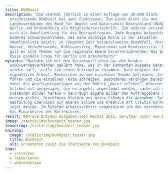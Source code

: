 ```yaml
---
title: BUNDzeit
description: "Die viermal jährlich in einer Auflage von 30.000 Stück
  erscheinende BUNDzeit hat zwei Funktionen. Zum einen dient sie den
  Landesverbänden des Bund für Umwelt und Naturschutz Deutschland (BUND) in
  Berlin und Brandenburg als Mitgliederzeitschrift. Zum anderen versteht sie
  sich als Umweltzeitung für die Metropolregion. Jede Ausgabe beleuchtet ein
  anderes Schwerpunktthema, das eine wichtige Rolle in der aktuellen
  Umweltpolitik spielt; in jüngerer Zeit beispielsweise Bioabfall, Pestizide,
  Wasser, Verkehrswende, Kohleausstieg, Populismus und Biodiversität. Natürlich
  gilt es alle Themen auf die regionale Ebene herunterzubrechen: Was bedeutet
  diese globale Frage für Berlin und Brandenburg?"
mytasks: "Nachdem ich mit den Verantwortlichen aus den beiden
  BUND-Landesverbänden geklärt habe, was in der kommenden Ausgabe behandelt
  werden soll, stelle ich einen Seitenplan zusammen. Dann beginnt die
  eigentliche Arbeit: Recherchen zu den einzelnen Themen betreiben, Interviews
  führen und die einzelnen Texte schreiben. Besonderes Vergnügen bereiten mir
  dabei die Ausflugsreportagen aus der Rubrik „Natur erleben“. Während die
  Artikel mit denjenigen, die es angeht, abgestimmt werden, suche ich die
  passenden Bilder heraus – bevorzugt eigene Bilder des Auftraggebers oder aus
  meinem Archiv, Stockfotos bleiben aus guten Gründen die Ausnahme. Satz und
  Gestaltung übernimmt auf ebenso solide wie kreative Art Claudia Winter von
  sujet design. Im letzten Arbeitsschritt organisiere ich das Korrekturlesen und
  das Einarbeiten der Korrekturen."
result: Mehrere Dutzend Ausgaben seit Herbst 2011, abrufbar unter www.bundzeit.de
image: /static/img/bundzeit_teaser.jpg
teaserimg: /static/img/bundzeit_teaser.jpg
mainimg:
  image: /static/img/bundzeit_teaser.jpg
  title: Bundzeit
  alt: Screenshot zeigt die Startseite von Bundzeit
tags:
  - schreiben
  - lektorieren
  - webredaktion
---
```

